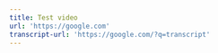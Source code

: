 ```yaml
---
title: Test video
url: 'https://google.com'
transcript-url: 'https://google.com/?q=transcript'
---
```


